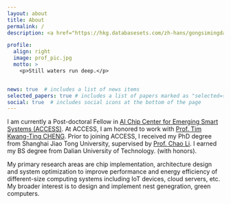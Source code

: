 ```yaml
---
layout: about
title: About
permalink: /
description: <a href="https://hkg.databasesets.com/zh-hans/gongsimingdan/number/2927539">AI Chip Center for Emerging Smart Systems</a> . <a href="https://hkust.edu.hk/">Hong Kong University of Science and Technology</a> . Hong Kong Science Park . Pak Shek Kok . Hong Kong.

profile:
  align: right
  image: prof_pic.jpg
  motto: >
    <p>Still waters run deep.</p>


news: true  # includes a list of news items
selected_papers: true # includes a list of papers marked as "selected={true}"
social: true  # includes social icons at the bottom of the page
---
```


I am currently a Post-doctoral Fellow in <a href="https://hkg.databasesets.com/zh-hans/gongsimingdan/number/2927539">AI Chip Center for Emerging Smart Systems (ACCESS)</a>. At ACCESS, I am honored to work with <a href="https://seng.hkust.edu.hk/about/people/faculty/tim-kwang-ting-cheng">Prof. Tim Kwang-Ting CHENG</a>. Prior to joining ACCESS, I received my PhD degree from Shanghai Jiao Tong University, supervised by  <a href="https://www.cs.sjtu.edu.cn/~lichao/index.html">Prof. Chao Li</a>. I earned my BS degree from Dalian University of Technology. (with honors).

My primary research areas are chip implementation, architecture design and system optimization to improve performance and energy efficiency of different-size computing systems including IoT devices, cloud servers, etc. My broader interest is to design and implement nest genegration, green computers.
<!-- also include emerging technologies and evolving applications that could ultimately shape the next-generation computers. -->

<!-- **My research interests include**:

**Highly-Ecient Cloud Platforms**: Architecture design and system optimization for better utilizing power resource to improve performance as well as energy eciency of both existing and emerging applications running on cloud platforms.

**Highly-Available Computer Systems**: Resilient power and energy optimization frameworks for protecting computer systems from a malicious adversary who exploits the vulnerabilities within aggressive power provisioning and management schemes.

**Highly-Scalable Data Centers**: Cross-layer designs of managing various heterogeneous power infrastructures and computing components to put the energy-saving limits of current data centers for supporting scale-out workloads and servers. -->
